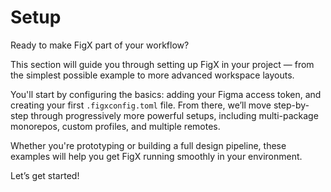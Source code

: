 # Setup

Ready to make FigX part of your workflow?

This section will guide you through setting up FigX in your project — from the simplest possible example to more advanced workspace layouts.

You'll start by configuring the basics: adding your Figma access token, and creating your first `.figxconfig.toml` file. From there, we’ll move step-by-step through progressively more powerful setups, including multi-package monorepos, custom profiles, and multiple remotes.

Whether you're prototyping or building a full design pipeline, these examples will help you get FigX running smoothly in your environment.

Let’s get started!